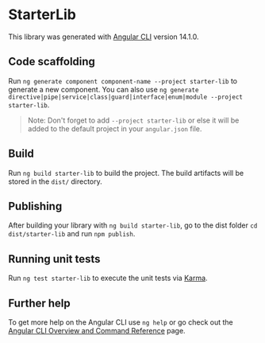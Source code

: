 # StarterLib

This library was generated with [Angular CLI](https://github.com/angular/angular-cli) version 14.1.0.

## Code scaffolding

Run `ng generate component component-name --project starter-lib` to generate a new component. You can also use `ng generate directive|pipe|service|class|guard|interface|enum|module --project starter-lib`.
> Note: Don't forget to add `--project starter-lib` or else it will be added to the default project in your `angular.json` file. 

## Build

Run `ng build starter-lib` to build the project. The build artifacts will be stored in the `dist/` directory.

## Publishing

After building your library with `ng build starter-lib`, go to the dist folder `cd dist/starter-lib` and run `npm publish`.

## Running unit tests

Run `ng test starter-lib` to execute the unit tests via [Karma](https://karma-runner.github.io).

## Further help

To get more help on the Angular CLI use `ng help` or go check out the [Angular CLI Overview and Command Reference](https://angular.io/cli) page.
